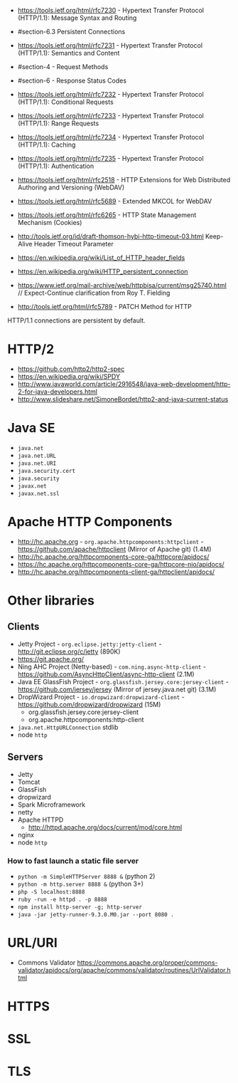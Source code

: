 - https://tools.ietf.org/html/rfc7230 - Hypertext Transfer Protocol (HTTP/1.1): Message Syntax and Routing
- #section-6.3 Persistent Connections
- https://tools.ietf.org/html/rfc7231 - Hypertext Transfer Protocol (HTTP/1.1): Semantics and Content
- #section-4 - Request Methods
- #section-6 - Response Status Codes
- https://tools.ietf.org/html/rfc7232 - Hypertext Transfer Protocol (HTTP/1.1): Conditional Requests
- https://tools.ietf.org/html/rfc7233 - Hypertext Transfer Protocol (HTTP/1.1): Range Requests
- https://tools.ietf.org/html/rfc7234 - Hypertext Transfer Protocol (HTTP/1.1): Caching
- https://tools.ietf.org/html/rfc7235 - Hypertext Transfer Protocol (HTTP/1.1): Authentication
- https://tools.ietf.org/html/rfc2518 - HTTP Extensions for Web Distributed Authoring and Versioning (WebDAV)
- https://tools.ietf.org/html/rfc5689 - Extended MKCOL for WebDAV
- https://tools.ietf.org/html/rfc6265 - HTTP State Management Mechanism (Cookies)
- http://tools.ietf.org/id/draft-thomson-hybi-http-timeout-03.html Keep-Alive Header Timeout Parameter

- https://en.wikipedia.org/wiki/List_of_HTTP_header_fields
- https://en.wikipedia.org/wiki/HTTP_persistent_connection
- https://www.ietf.org/mail-archive/web/httpbisa/current/msg25740.html // Expect-Continue clarification from Roy T. Fielding
- http://tools.ietf.org/html/rfc5789 - PATCH Method for HTTP

HTTP/1.1 connections are persistent by default.

# HTTP/2
- https://github.com/http2/http2-spec
- https://en.wikipedia.org/wiki/SPDY
- http://www.javaworld.com/article/2916548/java-web-development/http-2-for-java-developers.html
- http://www.slideshare.net/SimoneBordet/http2-and-java-current-status

# Java SE
- `java.net`
- `java.net.URL`
- `java.net.URI`
- `java.security.cert`
- `java.security`
- `javax.net`
- `javax.net.ssl`

# Apache HTTP Components
- http://hc.apache.org - `org.apache.httpcomponents:httpclient` - https://github.com/apache/httpclient (Mirror of Apache git) (1.4M)
- http://hc.apache.org/httpcomponents-core-ga/httpcore/apidocs/
- https://hc.apache.org/httpcomponents-core-ga/httpcore-nio/apidocs/
- http://hc.apache.org/httpcomponents-client-ga/httpclient/apidocs/

# Other libraries

## Clients
- Jetty Project - `org.eclipse.jetty:jetty-client` - http://git.eclipse.org/c/jetty (890K)
- https://git.apache.org/
- Ning AHC Project (Netty-based) - `com.ning.async-http-client` - https://github.com/AsyncHttpClient/async-http-client (2.1M)
- Java EE GlassFish Project - `org.glassfish.jersey.core:jersey-client` - https://github.com/jersey/jersey (Mirror of jersey.java.net git) (3.1M)
- DropWizard Project - `io.dropwizard:dropwizard-client` - https://github.com/dropwizard/dropwizard (15M)
  + org.glassfish.jersey.core:jersey-client
  + org.apache.httpcomponents:http-client
- `java.net.HttpURLConnection` stdlib
- node `http`

## Servers
- Jetty
- Tomcat
- GlassFish
- dropwizard
- Spark Microframework
- netty
- Apache HTTPD
  + http://httpd.apache.org/docs/current/mod/core.html
- nginx
- node `http`

### How to fast launch a static file server
- `python -m SimpleHTTPServer 8888 &` (python 2)
- `python -m http.server 8888 &` (python 3+)
- `php -S localhost:8888`
- `ruby -run -e httpd . -p 8888`
- `npm install http-server -g; http-server`
- `java -jar jetty-runner-9.3.0.M0.jar --port 8080 .`

# URL/URI
- Commons Validator https://commons.apache.org/proper/commons-validator/apidocs/org/apache/commons/validator/routines/UrlValidator.html

# HTTPS

# SSL

# TLS
